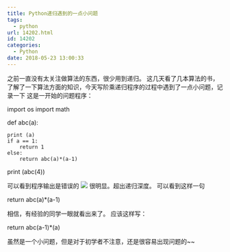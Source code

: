 ```yaml
---
title: Python递归遇到的一点小问题
tags:
  - python
url: 14202.html
id: 14202
categories:
  - Python
date: 2018-05-23 13:00:33
---
```


之前一直没有太关注做算法的东西，很少用到递归。 这几天看了几本算法的书，了解了一下算法方面的知识，今天写阶乘递归程序的过程中遇到了一点小问题，记录一下 这是一开始的问题程序：

import os
import math

def abc(a):
    
    print (a)
    if a == 1:
        return 1
    else:
        return abc(a)*(a-1)

    
print (abc(4))

可以看到程序输出是错误的 ![](http://blog.echo.cool/wp-content/uploads/2018/05/屏幕截图3-1.png) 很明显。超出递归深度。 可以看到这样一句

return abc(a)*(a-1)

相信，有经验的同学一眼就看出来了。 应该这样写：

return abc(a-1)*(a)

虽然是一个小问题，但是对于初学者不注意，还是很容易出现问题的~~